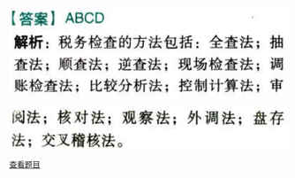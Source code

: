 ![](2bdb8081dc2e0e834fc3d1e25ac1f49a.png)

![](7274196f807b58b292c7429f594e8b79.png)

[查看题目](../税收征收管理法.本章真题.md#39-题目（多选）)

